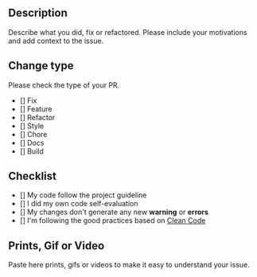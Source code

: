 ## Description

Describe what you did, fix or refactored. Please include your motivations and add context to the issue.

## Change type

Please check the type of your PR.

- [] Fix
- [] Feature
- [] Refactor
- [] Style
- [] Chore
- [] Docs
- [] Build

## Checklist

- [] My code follow the project guideline
- [] I did my own code self-evaluation
- [] My changes don't generate any new **warning** or **errors**
- [] I'm following the good practices based on [Clean Code](https://github.com/ryanmcdermott/clean-code-javascript)

## Prints, Gif or Video

Paste here prints, gifs or videos to make it easy to understand your issue.
